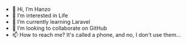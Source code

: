 - 👋 Hi, I’m Hanzo
- 👀 I’m interested in Life
- 🌱 I’m currently learning Laravel
- 💞️ I’m looking to collaborate on GitHub
- 📫 How to reach me? It's called a phone, and no, I don't use them...

<!---
HeBeHanzo/HeBeHanzo is a ✨ special ✨ repository because its `README.md` (this file) appears on your GitHub profile.
You can click the Preview link to take a look at your changes.
--->
